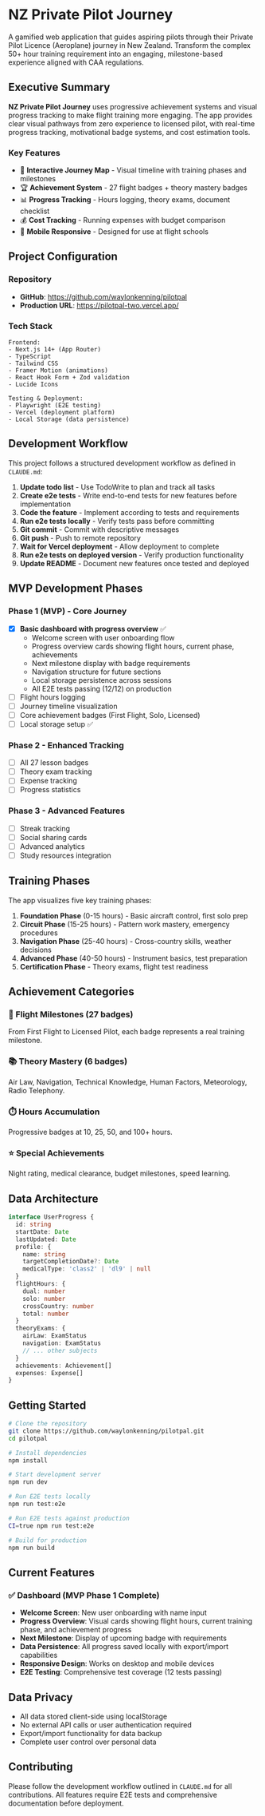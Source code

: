 # NZ Private Pilot Journey

A gamified web application that guides aspiring pilots through their Private Pilot Licence (Aeroplane) journey in New Zealand. Transform the complex 50+ hour training requirement into an engaging, milestone-based experience aligned with CAA regulations.

## Executive Summary

**NZ Private Pilot Journey** uses progressive achievement systems and visual progress tracking to make flight training more engaging. The app provides clear visual pathways from zero experience to licensed pilot, with real-time progress tracking, motivational badge systems, and cost estimation tools.

### Key Features
- 🎯 **Interactive Journey Map** - Visual timeline with training phases and milestones
- 🏆 **Achievement System** - 27 flight badges + theory mastery badges
- 📊 **Progress Tracking** - Hours logging, theory exams, document checklist
- 💰 **Cost Tracking** - Running expenses with budget comparison
- 📱 **Mobile Responsive** - Designed for use at flight schools

## Project Configuration

### Repository
- **GitHub**: https://github.com/waylonkenning/pilotpal
- **Production URL**: https://pilotpal-two.vercel.app/

### Tech Stack
```
Frontend:
- Next.js 14+ (App Router)
- TypeScript
- Tailwind CSS
- Framer Motion (animations)
- React Hook Form + Zod validation
- Lucide Icons

Testing & Deployment:
- Playwright (E2E testing)
- Vercel (deployment platform)
- Local Storage (data persistence)
```

## Development Workflow

This project follows a structured development workflow as defined in `CLAUDE.md`:

1. **Update todo list** - Use TodoWrite to plan and track all tasks
2. **Create e2e tests** - Write end-to-end tests for new features before implementation
3. **Code the feature** - Implement according to tests and requirements
4. **Run e2e tests locally** - Verify tests pass before committing
5. **Git commit** - Commit with descriptive messages
6. **Git push** - Push to remote repository
7. **Wait for Vercel deployment** - Allow deployment to complete
8. **Run e2e tests on deployed version** - Verify production functionality
9. **Update README** - Document new features once tested and deployed

## MVP Development Phases

### Phase 1 (MVP) - Core Journey
- [x] **Basic dashboard with progress overview** ✅
  - Welcome screen with user onboarding flow
  - Progress overview cards showing flight hours, current phase, achievements
  - Next milestone display with badge requirements
  - Navigation structure for future sections
  - Local storage persistence across sessions
  - All E2E tests passing (12/12) on production
- [ ] Flight hours logging
- [ ] Journey timeline visualization
- [ ] Core achievement badges (First Flight, Solo, Licensed)
- [ ] Local storage setup ✅

### Phase 2 - Enhanced Tracking
- [ ] All 27 lesson badges
- [ ] Theory exam tracking
- [ ] Expense tracking
- [ ] Progress statistics

### Phase 3 - Advanced Features
- [ ] Streak tracking
- [ ] Social sharing cards
- [ ] Advanced analytics
- [ ] Study resources integration

## Training Phases

The app visualizes five key training phases:

1. **Foundation Phase** (0-15 hours) - Basic aircraft control, first solo prep
2. **Circuit Phase** (15-25 hours) - Pattern work mastery, emergency procedures
3. **Navigation Phase** (25-40 hours) - Cross-country skills, weather decisions
4. **Advanced Phase** (40-50 hours) - Instrument basics, test preparation
5. **Certification Phase** - Theory exams, flight test readiness

## Achievement Categories

### 🛫 Flight Milestones (27 badges)
From First Flight to Licensed Pilot, each badge represents a real training milestone.

### 📚 Theory Mastery (6 badges)
Air Law, Navigation, Technical Knowledge, Human Factors, Meteorology, Radio Telephony.

### ⏱️ Hours Accumulation
Progressive badges at 10, 25, 50, and 100+ hours.

### ⭐ Special Achievements
Night rating, medical clearance, budget milestones, speed learning.

## Data Architecture

```typescript
interface UserProgress {
  id: string
  startDate: Date
  lastUpdated: Date
  profile: {
    name: string
    targetCompletionDate?: Date
    medicalType: 'class2' | 'dl9' | null
  }
  flightHours: {
    dual: number
    solo: number
    crossCountry: number
    total: number
  }
  theoryExams: {
    airLaw: ExamStatus
    navigation: ExamStatus
    // ... other subjects
  }
  achievements: Achievement[]
  expenses: Expense[]
}
```

## Getting Started

```bash
# Clone the repository
git clone https://github.com/waylonkenning/pilotpal.git
cd pilotpal

# Install dependencies
npm install

# Start development server
npm run dev

# Run E2E tests locally
npm run test:e2e

# Run E2E tests against production
CI=true npm run test:e2e

# Build for production
npm run build
```

## Current Features

### ✅ Dashboard (MVP Phase 1 Complete)
- **Welcome Screen**: New user onboarding with name input
- **Progress Overview**: Visual cards showing flight hours, current training phase, and achievement progress
- **Next Milestone**: Display of upcoming badge with requirements
- **Data Persistence**: All progress saved locally with export/import capabilities
- **Responsive Design**: Works on desktop and mobile devices
- **E2E Testing**: Comprehensive test coverage (12 tests passing)

## Data Privacy

- All data stored client-side using localStorage
- No external API calls or user authentication required
- Export/import functionality for data backup
- Complete user control over personal data

## Contributing

Please follow the development workflow outlined in `CLAUDE.md` for all contributions. All features require E2E tests and comprehensive documentation before deployment.